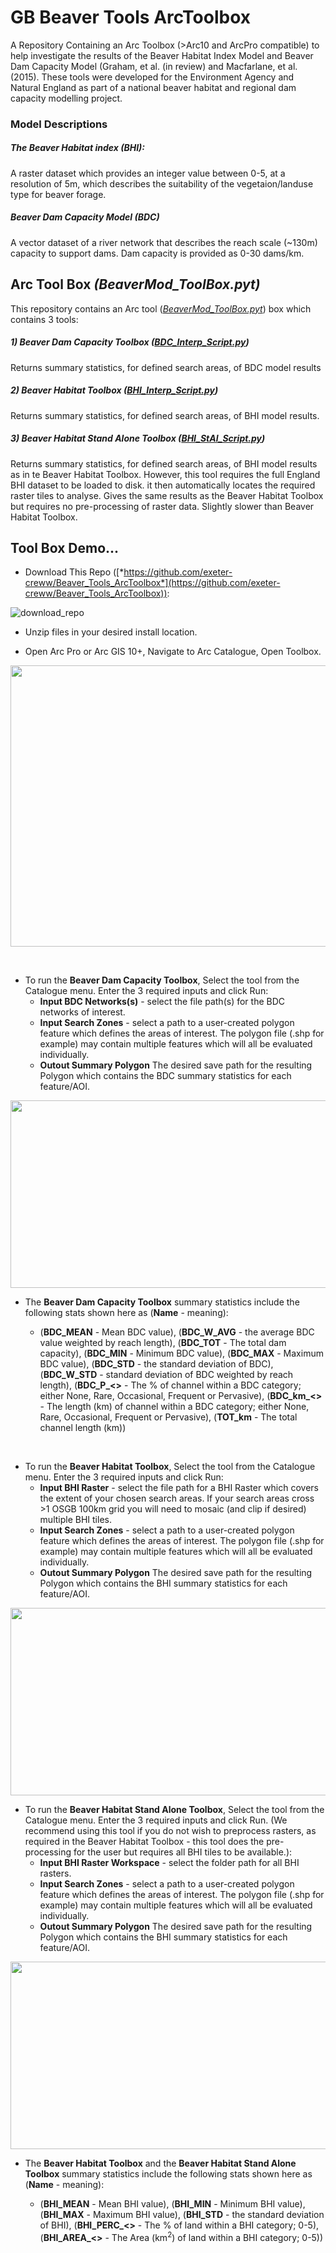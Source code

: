 # GB Beaver Tools ArcToolbox
A Repository Containing an Arc Toolbox (>Arc10 and ArcPro compatible) to help investigate the results of the Beaver 
Habitat Index Model and Beaver Dam Capacity Model (Graham, et al. (in review) and Macfarlane, et al. (2015). These tools were developed for the 
Environment Agency and Natural England as part of a national beaver habitat and regional dam capacity modelling project.

### Model Descriptions
##### The Beaver Habitat index (BHI): 
A raster dataset which provides an integer value between 0-5, at a resolution of 5m, which describes the suitability of
the vegetaion/landuse type for beaver forage.

##### Beaver Dam Capacity Model (BDC)
A vector dataset of a river network that describes the reach scale (~130m) capacity to support dams. Dam capacity is 
provided as 0-30 dams/km.

## Arc Tool Box *(BeaverMod_ToolBox.pyt)*
This repository contains an Arc tool ([*BeaverMod_ToolBox.pyt*](GB_Beaver_ToolBox/BeaverMod_ToolBox.pyt)) box which 
contains 3 tools:

##### 1) Beaver Dam Capacity Toolbox ([*BDC_Interp_Script.py*](GB_Beaver_ToolBox/BDC_Interp_Script.py))
Returns summary statistics, for defined search areas, of BDC model results

##### 2) Beaver Habitat Toolbox ([*BHI_Interp_Script.py*](GB_Beaver_ToolBox/BHI_Interp_Script.py))
Returns summary statistics, for defined search areas, of BHI model results.

##### 3) Beaver Habitat Stand Alone Toolbox ([*BHI_StAl_Script.py*](GB_Beaver_ToolBox/BHI_StAl_Script.py))
Returns summary statistics, for defined search areas, of BHI model results as in te Beaver Habitat Toolbox. However, 
this tool requires the full England BHI dataset to be loaded to disk. it then automatically locates the required raster 
tiles to analyse. Gives the same results as the Beaver Habitat Toolbox but requires no pre-processing of raster data. 
Slightly slower than Beaver Habitat Toolbox.


## Tool Box Demo...

* Download This Repo 
([*https://github.com/exeter-creww/Beaver_Tools_ArcToolbox*](https://github.com/exeter-creww/Beaver_Tools_ArcToolbox)):

![download_repo](demo_files/download_repo.PNG)

* Unzip files in your desired install location.

* Open Arc Pro or Arc GIS 10+, Navigate to Arc Catalogue, Open Toolbox.

<p align="center">
<img src=demo_files/OpenTBinCat.PNG width="550" height = "450">
</p>

&nbsp;

* To run the **Beaver Dam Capacity Toolbox**, Select the tool from the Catalogue menu. Enter the 3 
required inputs and click Run:
    * **Input BDC Networks(s)** - select the file path(s) for the BDC networks of interest.
    * **Input Search Zones** - select a path to a user-created polygon feature which defines the areas of interest. The 
    polygon file (.shp for example) may contain multiple features which will all be evaluated individually.
    * **Outout Summary Polygon** The desired save path for the resulting Polygon which contains the BDC summary 
    statistics for each feature/AOI.

<p align="center">
<img src=demo_files/BDC_Tool.PNG width="675" height = "300">
</p>

* The **Beaver Dam Capacity Toolbox** summary statistics include the following stats shown here as (**Name** - meaning):
 
    * (**BDC_MEAN** - Mean BDC value), (**BDC_W_AVG** - the average BDC value weighted by reach length), (**BDC_TOT** - The total 
    dam capacity), (**BDC_MIN** - Minimum BDC value), (**BDC_MAX** - Maximum BDC value), (**BDC_STD** - the standard deviation of 
    BDC), (**BDC_W_STD** - standard deviation of BDC weighted by reach length), (**BDC_P_<>** - The % of channel within a BDC 
    category; either None, Rare, Occasional, Frequent or Pervasive), (**BDC_km_<>** - The length (km) of channel within a BDC 
    category; either None, Rare, Occasional, Frequent or Pervasive), (**TOT_km** - The total channel length (km))

&nbsp;

* To run the **Beaver Habitat Toolbox**, Select the tool from the Catalogue menu. Enter the 3 
required inputs and click Run:
    * **Input BHI Raster** - select the file path for a BHI Raster which covers the extent of your chosen search areas.
    If your search areas cross >1 OSGB 100km grid you will need to mosaic (and clip if desired) multiple BHI tiles.
    * **Input Search Zones** - select a path to a user-created polygon feature which defines the areas of interest. The 
    polygon file (.shp for example) may contain multiple features which will all be evaluated individually.
    * **Outout Summary Polygon** The desired save path for the resulting Polygon which contains the BHI summary 
    statistics for each feature/AOI.

<p align="center">
<img src=demo_files/BHI_Tool.PNG width="675" height = "300">
</p>

* To run the **Beaver Habitat Stand Alone Toolbox**, Select the tool from the Catalogue menu. Enter the 3 
required inputs and click Run. (We recommend using this tool if you do not wish to preprocess rasters, as required in the
Beaver Habitat Toolbox - this tool does the pre-processing for the user but requires all BHI tiles to be available.):
    * **Input BHI Raster Workspace** - select the folder path for all BHI rasters. 
    * **Input Search Zones** - select a path to a user-created polygon feature which defines the areas of interest. The 
    polygon file (.shp for example) may contain multiple features which will all be evaluated individually.
    * **Outout Summary Polygon** The desired save path for the resulting Polygon which contains the BHI summary 
    statistics for each feature/AOI.

<p align="center">
<img src=demo_files/BHI_SA_Tool.PNG width="675" height = "300">
</p>

* The **Beaver Habitat Toolbox** and the **Beaver Habitat Stand Alone Toolbox** summary statistics include the following 
stats shown here as (**Name** - meaning): 

    * (**BHI_MEAN** - Mean BHI value), (**BHI_MIN** - Minimum BHI value), (**BHI_MAX** - Maximum BHI value), 
    (**BHI_STD** - the standard deviation of BHI), (**BHI_PERC_<>** - The % of land within a BHI 
    category; 0-5), (**BHI_AREA_<>** - The Area (km<sup>2</sup>) of land within a BHI 
    category; 0-5))